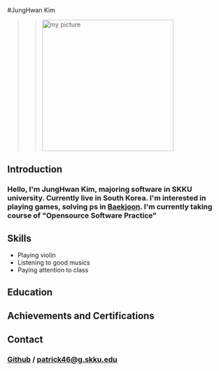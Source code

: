 #JungHwan Kim
>> <img src = "./figure/picture" width="300px" height="300px" title="my picture"/>


## Introduction

### Hello, I'm JungHwan Kim, majoring software in SKKU university. Currently live in South Korea. I'm interested in playing games, solving ps in [Baekjoon]. I'm currently taking course of "Opensource Software Practice" 

## Skills
* Playing violin
* Listening to good musics
* Paying attention to class

## Education

## Achievements and Certifications

## Contact

[GitHub]: https://github.com/Urvanage
[Baekjoon]: https://www.acmicpc.net

### [Github] / <patrick46@g.skku.edu>
